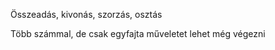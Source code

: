 <p>Összeadás, kivonás, szorzás, osztás</p>
<p>Több számmal, de csak egyfajta műveletet lehet még végezni</p>
